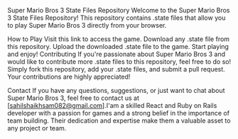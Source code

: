 Super Mario Bros 3 State Files Repository
Welcome to the Super Mario Bros 3 State Files Repository! This repository contains .state files that allow you to play Super Mario Bros 3 directly from your browser.

How to Play
Visit this link to access the game.
Download any .state file from this repository.
Upload the downloaded .state file to the game.
Start playing and enjoy!
Contributing
If you're passionate about Super Mario Bros 3 and would like to contribute more .state files to this repository, feel free to do so! Simply fork this repository, add your .state files, and submit a pull request. Your contributions are highly appreciated!

Contact
If you have any questions, suggestions, or just want to chat about Super Mario Bros 3, feel free to contact us at [sahilshaikhsam082@gmail.com].I'am a skilled React and Ruby on Rails developer with a passion for games and a strong belief in the importance of team building. Their dedication and expertise make them a valuable asset to any project or team.

